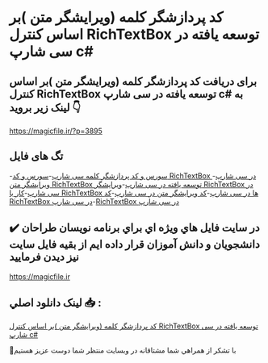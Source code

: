 # کد پردازشگر کلمه (ویرایشگر متن )بر اساس کنترل RichTextBox توسعه یافته در سی شارپ c#

## برای دریافت کد پردازشگر کلمه (ویرایشگر متن )بر اساس کنترل RichTextBox توسعه یافته در سی شارپ c# به لینک زیر بروید 👇

https://magicfile.ir/?p=3895

## تگ های فایل

-[سورس و کد پردازشگر کلمه سی شارپ](https://magicfile.ir/product/%da%a9%d8%af-%d9%88%db%8c%d8%b1%d8%a7%db%8c%d8%b4%da%af%d8%b1-%d9%85%d8%aa%d9%86-%d8%a8%d8%b1-%d8%a7%d8%b3%d8%a7%d8%b3-%da%a9%d9%86%d8%aa%d8%b1%d9%84-richtextbox-%d8%aa%d9%88%d8%b3%d8%b9%d9%87-%d8%b3%db%8c-%d8%b4%d8%a7%d8%b1%d9%be/)-[سورس و کد RichTextBox در سی شارپ](https://magicfile.ir/product/%da%a9%d8%af-%d9%88%db%8c%d8%b1%d8%a7%db%8c%d8%b4%da%af%d8%b1-%d9%85%d8%aa%d9%86-%d8%a8%d8%b1-%d8%a7%d8%b3%d8%a7%d8%b3-%da%a9%d9%86%d8%aa%d8%b1%d9%84-richtextbox-%d8%aa%d9%88%d8%b3%d8%b9%d9%87-%d8%b3%db%8c-%d8%b4%d8%a7%d8%b1%d9%be/)-[ویرایشگر متن RichTextBox توسعه یافته در سی شارپ](https://magicfile.ir/product/%da%a9%d8%af-%d9%88%db%8c%d8%b1%d8%a7%db%8c%d8%b4%da%af%d8%b1-%d9%85%d8%aa%d9%86-%d8%a8%d8%b1-%d8%a7%d8%b3%d8%a7%d8%b3-%da%a9%d9%86%d8%aa%d8%b1%d9%84-richtextbox-%d8%aa%d9%88%d8%b3%d8%b9%d9%87-%d8%b3%db%8c-%d8%b4%d8%a7%d8%b1%d9%be/)-[ویرایشگر RichTextBox در سی شارپ](https://magicfile.ir/product/%da%a9%d8%af-%d9%88%db%8c%d8%b1%d8%a7%db%8c%d8%b4%da%af%d8%b1-%d9%85%d8%aa%d9%86-%d8%a8%d8%b1-%d8%a7%d8%b3%d8%a7%d8%b3-%da%a9%d9%86%d8%aa%d8%b1%d9%84-richtextbox-%d8%aa%d9%88%d8%b3%d8%b9%d9%87-%d8%b3%db%8c-%d8%b4%d8%a7%d8%b1%d9%be/)-[کار با RichTextBox ها در سی شارپ](https://magicfile.ir/product/%da%a9%d8%af-%d9%88%db%8c%d8%b1%d8%a7%db%8c%d8%b4%da%af%d8%b1-%d9%85%d8%aa%d9%86-%d8%a8%d8%b1-%d8%a7%d8%b3%d8%a7%d8%b3-%da%a9%d9%86%d8%aa%d8%b1%d9%84-richtextbox-%d8%aa%d9%88%d8%b3%d8%b9%d9%87-%d8%b3%db%8c-%d8%b4%d8%a7%d8%b1%d9%be/)-[کد ویرایشگر متن در سی شارپ](https://magicfile.ir/product/%da%a9%d8%af-%d9%88%db%8c%d8%b1%d8%a7%db%8c%d8%b4%da%af%d8%b1-%d9%85%d8%aa%d9%86-%d8%a8%d8%b1-%d8%a7%d8%b3%d8%a7%d8%b3-%da%a9%d9%86%d8%aa%d8%b1%d9%84-richtextbox-%d8%aa%d9%88%d8%b3%d8%b9%d9%87-%d8%b3%db%8c-%d8%b4%d8%a7%d8%b1%d9%be/)-[کد RichTextBox در سی شارپ](https://magicfile.ir/product/%da%a9%d8%af-%d9%88%db%8c%d8%b1%d8%a7%db%8c%d8%b4%da%af%d8%b1-%d9%85%d8%aa%d9%86-%d8%a8%d8%b1-%d8%a7%d8%b3%d8%a7%d8%b3-%da%a9%d9%86%d8%aa%d8%b1%d9%84-richtextbox-%d8%aa%d9%88%d8%b3%d8%b9%d9%87-%d8%b3%db%8c-%d8%b4%d8%a7%d8%b1%d9%be/)-[RichTextBox در سی شارپ](https://magicfile.ir/product/%da%a9%d8%af-%d9%88%db%8c%d8%b1%d8%a7%db%8c%d8%b4%da%af%d8%b1-%d9%85%d8%aa%d9%86-%d8%a8%d8%b1-%d8%a7%d8%b3%d8%a7%d8%b3-%da%a9%d9%86%d8%aa%d8%b1%d9%84-richtextbox-%d8%aa%d9%88%d8%b3%d8%b9%d9%87-%d8%b3%db%8c-%d8%b4%d8%a7%d8%b1%d9%be/)

## ✔️ در سايت فايل هاي ويژه اي براي برنامه نويسان طراحان دانشجويان و دانش آموزان قرار داده ايم از بقيه فايل سايت نيز ديدن فرماييد

https://magicfile.ir


## لينک دانلود اصلي 📥 :

[کد پردازشگر کلمه (ویرایشگر متن )بر اساس کنترل RichTextBox توسعه یافته در سی شارپ c#](https://magicfile.ir/product/%da%a9%d8%af-%d9%88%db%8c%d8%b1%d8%a7%db%8c%d8%b4%da%af%d8%b1-%d9%85%d8%aa%d9%86-%d8%a8%d8%b1-%d8%a7%d8%b3%d8%a7%d8%b3-%da%a9%d9%86%d8%aa%d8%b1%d9%84-richtextbox-%d8%aa%d9%88%d8%b3%d8%b9%d9%87-%d8%b3%db%8c-%d8%b4%d8%a7%d8%b1%d9%be/) 


🙏با تشکر از همراهي شما مشتاقانه در وبسایت منتظر شما دوست عزیز هستیم

